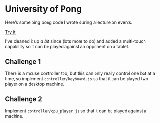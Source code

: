 # University of Pong
Here's some ping pong code I wrote during a lecture on events.

[Try it.](http://portsoc.github.io/uniofpong/index.raw.html)

I've cleaned it up _a bit_ since (lots more to do) and added a multi-touch capability so it can be played against an opponent on a tablet.

## Challenge 1

There is a mouse controller too, but this can only really control one bat at a time, so implement `controller/keyboard.js` so that it can be played two player on a desktop machine.

## Challenge 2

Implement `controller/cpu_player.js` so that it can be played against a machine.
